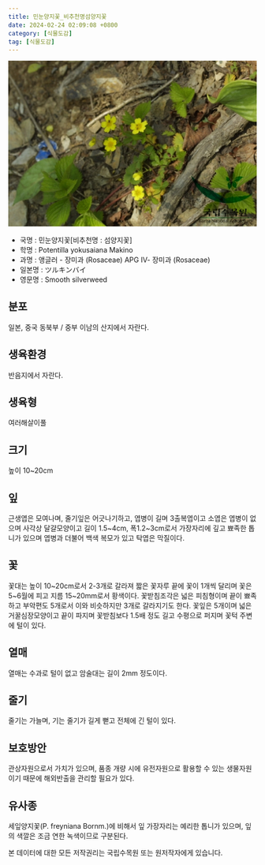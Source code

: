 ```yaml
---
title: 민눈양지꽃_비추천명섬양지꽃
date: 2024-02-24 02:09:08 +0800
category: [식물도감]
tag: [식물도감]
---
```




![민눈양지꽃[비추천명 : 섬양지꽃]](/assets/img/fileUpload/plants/basic/Rosaceae/Potentilla/13456/1_th2.JPG)
- 국명 : 민눈양지꽃[비추천명 : 섬양지꽃]
- 학명 : Potentilla yokusaiana Makino
- 과명 : 앵글러 - 장미과 (Rosaceae) APG Ⅳ- 장미과 (Rosaceae)
- 일본명 : ツルキンバイ
- 영문명 : Smooth silverweed


## 분포
일본, 중국 동북부 / 중부 이남의 산지에서 자란다.
## 생육환경
반음지에서 자란다.
## 생육형
여러해살이풀
## 크기
높이 10~20cm
## 잎
근생엽은 모여나며, 줄기잎은 어긋나기하고, 엽병이 길며 3출복엽이고 소엽은 엽병이 없으며 사각상 달걀모양이고 길이 1.5~4cm, 폭1.2~3cm로서 가장자리에 깊고 뾰족한 톱니가 있으며 엽병과 더불어 백색 복모가 있고 탁엽은 막질이다.
## 꽃
꽃대는 높이 10~20cm로서 2-3개로 갈라져 짧은 꽃자루 끝에 꽃이 1개씩 달리며 꽃은 5~6월에 피고 지름 15~20mm로서 황색이다. 꽃받침조각은 넓은 피침형이며 끝이 뾰족하고 부악편도 5개로서 이와 비슷하지만 3개로 갈라지기도 한다. 꽃잎은 5개이며 넓은 거꿀심장모양이고 끝이 파지며 꽃받침보다 1.5배 정도 길고 수평으로 퍼지며 꽃턱 주변에 털이 있다.
## 열매
열매는 수과로 털이 없고 암술대는 길이 2mm 정도이다.
## 줄기
줄기는 가늘며, 기는 줄기가 길게 뻗고 전체에 긴 털이 있다.
## 보호방안
관상자원으로서 가치가 있으며, 품종 개량 시에 유전자원으로 활용할 수 있는 생물자원이기 때문에 해외반출을 관리할 필요가 있다.
## 유사종
세잎양지꽃(P. freyniana Bornm.)에 비해서 잎 가장자리는 예리한 톱니가 있으며, 잎의 색깔은 조금 연한 녹색이므로 구분된다. 






본 데이터에 대한 모든 저작권리는 국립수목원 또는 원저작자에게 있습니다.
